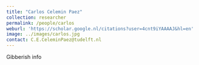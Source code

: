 ```yaml
---
title: "Carlos Celemin Paez"
collection: researcher
permalink: /people/carlos
weburl: 'https://scholar.google.nl/citations?user=4cnt9iYAAAAJ&hl=en'
image: ../images/carlos.jpg
contact: C.E.CeleminPaez@tudelft.nl
---
```

Gibberish
info
